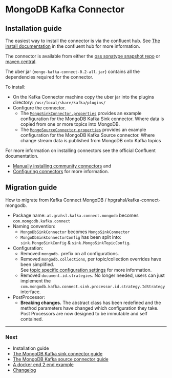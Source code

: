 # MongoDB Kafka Connector

## Installation guide

The easiest way to install the connector is via the confluent hub. See [The install documentation](https://www.confluent.io/hub/mongodb/kafka-connect-mongodb)
in the confluent hub for more information.

The connector is available from either the [oss sonatype snapshot repo](https://oss.sonatype.org/content/repositories/snapshots/org/mongodb/kafka/mongo-kafka-connect/) 
or [maven central](https://search.maven.org/search?q=g:org.mongodb.kafka%20AND%20a:mongo-kafka-connect).

The uber jar (`mongo-kafka-connect-0.2-all.jar`) contains all the dependencies required for the connector.

To install:

  - On the Kafka Connector machine copy the uber jar into the plugins directory: `/usr/local/share/kafka/plugins/`
  - Configure the connector.
    * The [`MongoSinkConnector.properties`](../config/MongoSinkConnector.properties) provides an example configuration for the MongoDB Kafka Sink connector.
      Where data is copied from one or more topics into MongoDB.
    * The [`MongoSourceConnector.properties`](../config/MongoSourceConnector.properties) provides an example configuration for the MongoDB Kafka Source connector.
      Where change stream data is published from MongoDB onto Kafka topics
    

For more information on installing connectors see the official Confluent documentation.

  - [Manually installing community connectors](https://docs.confluent.io/5.2.2/connect/managing/community.html) and 
  - [Configuring connectors](https://docs.confluent.io/5.2.2/connect/managing/configuring.html) for more information.


## Migration guide

How to migrate from Kafka Connect MongoDB / hpgrahsl/kafka-connect-mongodb.

  - Package name: `at.grahsl.kafka.connect.mongodb` becomes `com.mongodb.kafka.connect`
  - Naming convention:
    - `MongoDbSinkConnector` becomes `MongoSinkConnector`
    - `MongoDbSinkConnectorConfig` has been split into: `sink.MongoSinkConfig` & `sink.MongoSinkTopicConfig`.
  - Configuration:
    - Removed `mongodb.` prefix on all configurations.
    - Removed `mongodb.collections`, per topic/collection overrides have been simplified.<br> 
      See [topic specific configuration settings](./sink.md#topic-specific-configuration-settings) for more information.
    - Removed `document.id.strategies`. No longer needed, users can just implement the 
      `com.mongodb.kafka.connect.sink.processor.id.strategy.IdStrategy` interface.
  - PostProcessor:
     - **Breaking changes.**
       The abstract class has been redefined and the method parameters have changed which configuration they take.
       Post Processors are now designed to be immutable and self contained.

---
### Next

- Installation guide
- [The MongoDB Kafka sink connector guide](./sink.md)
- [The MongoDB Kafka source connector guide](./source.md)
- [A docker end 2 end example](../docker/README.md)
- [Changelog](./changelog.md)
